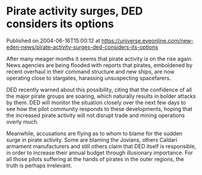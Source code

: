 # Pirate activity surges, DED considers its options
Published on 2004-06-16T15:00:12 at https://universe.eveonline.com/new-eden-news/pirate-activity-surges-ded-considers-its-options

After many meager months it seems that pirate activity is on the rise again. News agencies are being flooded with reports that pirates, emboldened by recent overhaul in their command structure and new ships, are now operating close to stargates, harassing unsuspecting spacefarers.   
  
DED recently warned about this possibility, citing that the confidence of all the major pirate groups are soaring, which naturally results in bolder attacks by them. DED will monitor the situation closely over the next few days to see how the pilot community responds to these developments, hoping that the increased pirate activity will not disrupt trade and mining operations overly much.   
  
Meanwhile, accusations are flying as to whom to blame for the sudden surge in pirate activity. Some are blaming the Jovians, others Caldari armament manufacturers and still others claim that DED itself is responsible, in order to increase their annual budget through illusionary importance. For all those pilots suffering at the hands of pirates in the outer regions, the truth is perhaps irrelevant.
